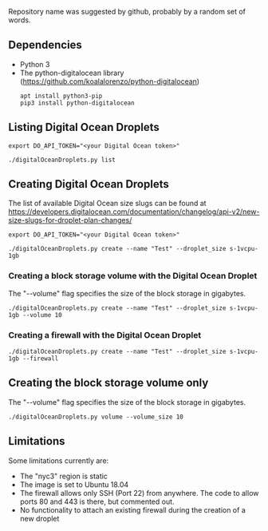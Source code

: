 Repository name was suggested by github, probably by a random set of words.

## Dependencies

* Python 3
* The python-digitalocean library (https://github.com/koalalorenzo/python-digitalocean)
  ```
  apt install python3-pip
  pip3 install python-digitalocean
  ```

## Listing Digital Ocean Droplets
```
export DO_API_TOKEN="<your Digital Ocean token>"

./digitalOceanDroplets.py list
```
## Creating Digital Ocean Droplets

The list of available Digital Ocean size slugs can be found at 
https://developers.digitalocean.com/documentation/changelog/api-v2/new-size-slugs-for-droplet-plan-changes/

```
export DO_API_TOKEN="<your Digital Ocean token>"

./digitalOceanDroplets.py create --name "Test" --droplet_size s-1vcpu-1gb
```
### Creating a block storage volume with the Digital Ocean Droplet

The "--volume" flag specifies the size of the block storage in gigabytes.
```
./digitalOceanDroplets.py create --name "Test" --droplet_size s-1vcpu-1gb --volume 10
```
### Creating a firewall with the Digital Ocean Droplet
```
./digitalOceanDroplets.py create --name "Test" --droplet_size s-1vcpu-1gb --firewall
```

## Creating the block storage volume only

The "--volume" flag specifies the size of the block storage in gigabytes.
```
./digitalOceanDroplets.py volume --volume_size 10
```

## Limitations

Some limitations currently are:

 * The "nyc3" region is static
 * The image is set to Ubuntu 18.04 
 * The firewall allows only SSH (Port 22) from anywhere. The code to allow ports 80 and 443 is there, but commented out. 
 * No functionality to attach an existing firewall during the creation of a new droplet
